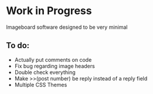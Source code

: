 Work in Progress
=================

Imageboard software designed to be very minimal

## To do: ##
 * Actually put comments on code
 * Fix bug regarding image headers
 * Double check everything
 * Make >>(post number) be reply instead of a reply field
 * Multiple CSS Themes
